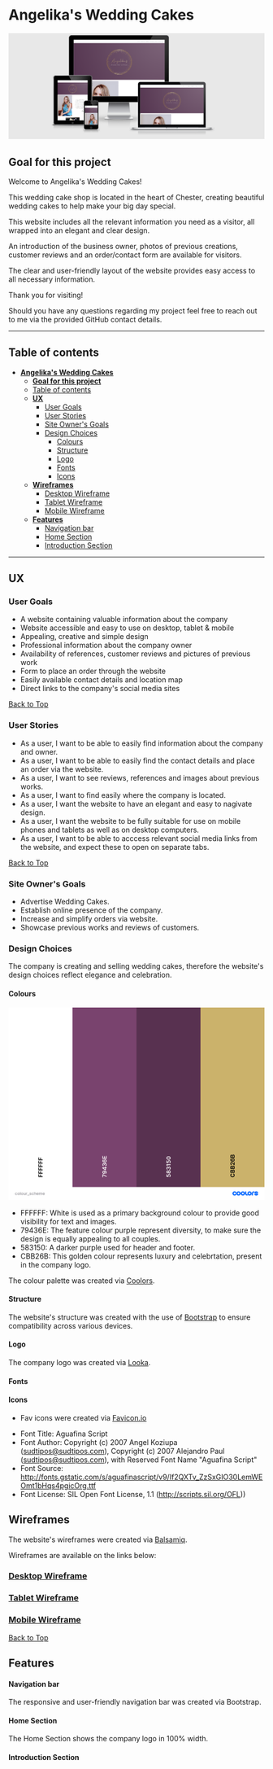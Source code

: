 # **Angelika's Wedding Cakes**
![Mockup image](./assets/images/mockup-image.jpg)

## **Goal for this project**

Welcome to Angelika's Wedding Cakes!

This wedding cake shop is located in the heart of Chester, creating beautiful wedding cakes to help make your big day special.

This website includes all the relevant information you need as a visitor, all wrapped into an elegant and clear design.

An introduction of the business owner, photos of previous creations, customer reviews and an order/contact form are available for visitors.

The clear and user-friendly layout of the website provides easy access to all necessary information.

Thank you for visiting!

Should you have any questions regarding my project feel free to reach out to me via the provided GitHub contact details.

---
## Table of contents 
- [**Angelika's Wedding Cakes**](#angelikas-wedding-cakes)
  - [**Goal for this project**](#goal-for-this-project)
  - [Table of contents](#table-of-contents)
  - [**UX**](#ux)
    - [User Goals](#user-goals)
    - [User Stories](#user-stories)
    - [Site Owner's Goals](#site-owners-goals)
    - [Design Choices](#design-choices)
      - [Colours](#colours)
      - [Structure](#structure)
      - [Logo](#logo)
      - [Fonts](#fonts)
      - [Icons](#icons)
  - [**Wireframes**](#wireframes)
    - [Desktop Wireframe](#desktop-wireframe)
    - [Tablet Wireframe](#tablet-wireframe)
    - [Mobile Wireframe](#mobile-wireframe)
  - [**Features**](#features)
      - [Navigation bar](#navigation-bar)
      - [Home Section](#home-section)
      - [Introduction Section](#introduction-section)

---
## **UX**

### User Goals

* A website containing valuable information about the company
* Website accessible and easy to use on desktop, tablet & mobile
* Appealing, creative and simple design
* Professional information about the company owner
* Availability of references, customer reviews and pictures of previous work
* Form to place an order through the website
* Easily available contact details and location map
* Direct links to the company's social media sites

[Back to Top](#table-of-contents)

### User Stories

* As a user, I want to be able to easily find information about the company and owner.
* As a user, I want to be able to easily find the contact details and place an order via the website.
* As a user, I want to see reviews, references and images about previous works.
* As a user, I want to find easily where the company is located.
* As a user, I want the website to have an elegant and easy to nagivate design.
* As a user, I want the website to be fully suitable for use on mobile phones and tablets as well as on desktop computers.
* As a user, I want to be able to acccess relevant social media links from the website, and expect these to open on separate tabs.

[Back to Top](#table-of-contents)

### Site Owner's Goals

* Advertise Wedding Cakes. 
* Establish online presence of the company.
* Increase and simplify orders via website.
* Showcase previous works and reviews of customers.
  
### Design Choices

The company is creating and selling wedding cakes, therefore the website's design choices reflect elegance and celebration. 

#### Colours

![Colour Scheme](./assets/images/colourscheme.png)

* FFFFFF: White is used as a primary background colour to provide good visibility for text and images.
* 79436E: The feature colour purple represent diversity, to make sure the design is equally appealing to all couples.
* 583150: A darker purple used for header and footer. 
* CBB26B: This golden colour represents luxury and celebrtation, present in the company logo.

The colour palette was created via [Coolors](https://coolors.co/ "Coolors.co").

#### Structure

The website's structure was created with the use of [Bootstrap](https://getbootstrap.com/) to ensure compatibility across various devices.

#### Logo

The company logo was created via [Looka](https://looka.com/s/71228605). 

#### Fonts

#### Icons

* Fav icons were created via [Favicon.io](https://favicon.io/favicon-generator/) 
- Font Title: Aguafina Script
- Font Author: Copyright (c) 2007 Angel Koziupa (sudtipos@sudtipos.com), Copyright (c) 2007 Alejandro Paul (sudtipos@sudtipos.com), with Reserved Font Name "Aguafina Script"
- Font Source: http://fonts.gstatic.com/s/aguafinascript/v9/If2QXTv_ZzSxGIO30LemWEOmt1bHqs4pgicOrg.ttf
- Font License: SIL Open Font License, 1.1 (http://scripts.sil.org/OFL))

## **Wireframes**

The website's wireframes were created via [Balsamiq](https://balsamiq.com/wireframes/).

Wireframes are available on the links below:

### [Desktop Wireframe](wireframes/desktop-wireframe.png)

### [Tablet Wireframe](wireframes/tablet-wireframe.png)

### [Mobile Wireframe](wireframes/mobile-wireframe.png)

[Back to Top](#table-of-contents)

## **Features**

#### Navigation bar

The responsive and user-friendly navigation bar was created via Bootstrap.  

#### Home Section

The Home Section shows the company logo in 100% width.

#### Introduction Section